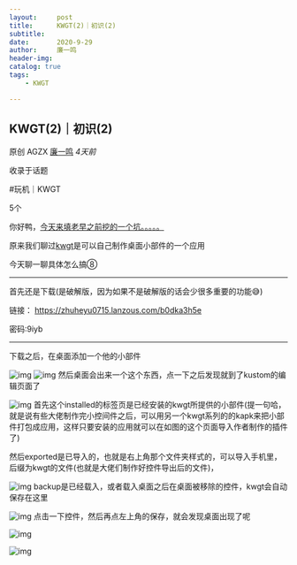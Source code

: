 ```yaml
---
layout:     post
title:      KWGT(2)｜初识(2)
subtitle:   
date:       2020-9-29
author:     廉一鸣
header-img: 
catalog: true
tags:
    - KWGT

---
```


## KWGT(2)｜初识(2)

原创 AGZX [廉一鸣](javascript:void(0);) *4天前*

收录于话题

\#玩机｜KWGT

5个

你好鸭，[今天来填老早之前挖的一个坑。。。。。](https://mp.weixin.qq.com/s?__biz=MzI4Nzc2MzA3OQ==&mid=2247484383&idx=1&sn=d3a4c05d8cebd90b1a96e04e44dd5ef4&scene=21#wechat_redirect)

原来我们聊过[kwgt](https://mp.weixin.qq.com/s?__biz=MzI4Nzc2MzA3OQ==&mid=2247484383&idx=2&sn=2b8230beb153066a3807a764548d6961&scene=21#wechat_redirect)是可以自己制作桌面小部件的一个应用

今天聊一聊具体怎么搞⑧

------

首先还是下载(是破解版，因为如果不是破解版的话会少很多重要的功能😅)

链接： https://zhuheyu0715.lanzous.com/b0dka3h5e 

密码:9iyb

------

下载之后，在桌面添加一个他的小部件

![img](https://mmbiz.qpic.cn/mmbiz_jpg/tMsLbdfwxoMetkp7fzJTykTCWG3y9AGVxArXcRVGmZL9LNa3Tbb0VoxlFO0KgWicCoKNlfQ8jcy0sV7EXe5l9tA/640?wx_fmt=jpeg&tp=webp&wxfrom=5&wx_lazy=1&wx_co=1)
![img](https://mmbiz.qpic.cn/mmbiz_jpg/tMsLbdfwxoMetkp7fzJTykTCWG3y9AGVYB9Oibzre3QwUamibceFw9fUBArWPq1uNcL4qju9rmElgibEb8E8xWU0w/640?wx_fmt=jpeg&tp=webp&wxfrom=5&wx_lazy=1&wx_co=1)
然后桌面会出来一个这个东西，点一下之后发现就到了kustom的编辑页面了

![img](https://mmbiz.qpic.cn/mmbiz_jpg/tMsLbdfwxoMetkp7fzJTykTCWG3y9AGV8mm2sVIsHMY3IlVCz8g4EUtorLyweajxsAg6iaicW0BcFzO83zGCliccQ/640?wx_fmt=jpeg&tp=webp&wxfrom=5&wx_lazy=1&wx_co=1)
首先这个installed的标签页是已经安装的kwgt所提供的小部件(提一句哈，就是说有些大佬制作完小控间件之后，可以用另一个kwgt系列的的kapk来把小部件打包成应用，这样只要安装的应用就可以在如图的这个页面导入作者制作的插件了)

然后exported是已导入的，也就是右上角那个文件夹样式的，可以导入手机里，后缀为kwgt的文件(也就是大佬们制作好控件导出后的文件)，

![img](https://mmbiz.qpic.cn/mmbiz_jpg/tMsLbdfwxoMetkp7fzJTykTCWG3y9AGV2VU4p6SQWxudCf0OdCEDM8vrCdibssnZnybpoLqJYHAJiaoiafibGoDvYQ/640?wx_fmt=jpeg&tp=webp&wxfrom=5&wx_lazy=1&wx_co=1)
backup是已经载入，或者载入桌面之后在桌面被移除的控件，kwgt会自动保存在这里

![img](https://mmbiz.qpic.cn/mmbiz_jpg/tMsLbdfwxoMetkp7fzJTykTCWG3y9AGV0GdiaXuZUciaib5hgUFZd2fIdwRBMJpic14FhiaeVxuQcNibSVQO6VaVBfcQ/640?wx_fmt=jpeg&tp=webp&wxfrom=5&wx_lazy=1&wx_co=1)
点击一下控件，然后再点左上角的保存，就会发现桌面出现了呢

![img](https://mmbiz.qpic.cn/mmbiz_jpg/tMsLbdfwxoMetkp7fzJTykTCWG3y9AGV9DS2aiaChISOYfcpKttFGzTVhXkFk6Dicm3udia8dRYJ31DQoGia6MUM1A/640?wx_fmt=jpeg&tp=webp&wxfrom=5&wx_lazy=1&wx_co=1)

![img](https://mmbiz.qpic.cn/mmbiz_jpg/tMsLbdfwxoMetkp7fzJTykTCWG3y9AGV9S3dJNmczQhDYHD2IE5KrCDmYwLqGhep4fibaMXwDqhoIuxWiaZEpTpg/640?wx_fmt=jpeg&tp=webp&wxfrom=5&wx_lazy=1&wx_co=1)

